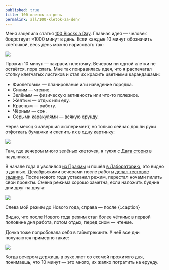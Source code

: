 ```yaml
---
published: true
title: 100 клеток за день
permalink: all/100-kletok-za-den/
---
```


Меня зацепила статья [100 Blocks a Day](https://waitbutwhy.com/2016/10/100-blocks-day.html). Главная идея — человек бодрствует ≈1000 минут в день. Если каждые 10 минут обозначить клеточкой, весь день можно нарисовать так:

![]({{site.baseurl}}/media/100-blocks-day-mesh.png)

Прожил 10 минут — закрасил клеточку. Вечером ни одной клетки не остаётся, пора спать. Мне так понравилась идея, что я распечатал стопку клетчатых листиков и стал их красить цветными карандашами:
- Фиолетовым — планирование или наведение порядка.
- Синим — чтение.
- Зелёным — физическую активность или что-то полезное.
- Жёлтым — отдых или еду.
- Красным — работу.
- Чёрным — сон.
- Серыми каракулями — всякую ерунду.

Через месяц я завершил эксперимент, но только сейчас дошли руки отфоткать бумажки и слепить их в одну картинку:

![]({{site.baseurl}}/media/100-blocks-calendar.png)

Там, где вечером много зелёных клеточек, я гулял с [Дата сториз](http://datastori.es/) в наушниках.

В начале года я уволился [из Пракмы](http://praqma.com/) и пошёл [в Лабораторию](https://datalaboratory.ru), это видно в данных. Декабрьскими вечерами после работы [делал тестовое задание](http://dianov.org/all/laboratoriya-dannyh-opublikovala-testovoe-zadanie-http-datalabor/). После нового года устаканил режим, перестал ночами пилить свои проекты. Смена режима хорошо заметна, если наложить будние дни друг на друга:

![]({{site.baseurl}}/media/100-blocks-change.png)

Слева мой режим до Нового года, справа — после
{:.caption}

Видно, что после Нового года режим стал более чётким: в первой половине дня работа, потом отдых, перед сном — чтение.

Дочка тоже попробовала себя в таймтрекинге. У неё все дни получаются примерно такие:

![]({{site.baseurl}}/media/100-blocks-day-child_1.png)

Когда вечером держишь в руке лист со схемой прожитого дня, понимаешь, что 10 минут — это много, их жалко потратить на ерунду.
